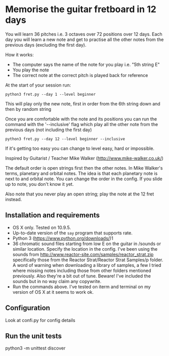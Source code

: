 Memorise the guitar fretboard in 12 days
========================================

You will learn 36 pitches i.e. 3 octaves over 72 positions over 12 days.
Each day you will learn a new note and get to practise all the other notes from
the previous days (excluding the first day).

How it works:
* The computer says the name of the note for you play i.e. "5th string E"
* You play the note
* The correct note at the correct pitch is played back for reference

At the start of your session run:

    python3 fret.py --day 1 --level beginner

This will play only the new note, first in order from the 6th string down and
then by random string

Once you are comfortable with the note and its positions you can run the command
with the '--inclusive' flag which play all the other note from the previous days
(not including the first day)

    python3 fret.py --day 12 --level beginner --inclusive

If it's getting too easy you can change to level easy, hard or impossible.

Inspired by Guitarist / Teacher Mike Walker (http://www.mike-walker.co.uk/)

The default order is open strings first then the other notes. In Mike Walker's
terms, planetary and orbital notes. The idea is that each planetary note is next
 to and orbital note. You can change the order in the config. If you slide up to
 note, you don't know it yet.

Also note that you never play an open string; play the note at the 12 fret instead.

Installation and requirements
-----------------------------

* OS X only. Tested on 10.9.5.
* Up-to-date version of the `say` program that supports rate.
* Python 3 (https://www.python.org/downloads/)1
* 36 chromatic sound files starting from low E on the guitar in /sounds or similar location. Specify the location in the config. I've been using the sounds from http://www.reactor-site.com/samples/reactor_strat.zip specifically those from the Reactor Strat/Reactor Strat Samples/p folder. A word of warning when downloading a library of samples, a few I tried where missing notes including those from other folders mentioned previously. Also they're a bit out of tune. Beware! I've included the sounds but in no way claim any copywrite.
* Run the commands above. I've tested on iterm and terminal on my version of OS X at it seems to work ok.

Configuration
------------------
Look at confi.py for config details


Run the unit tests
-----------------------
python3 -m unittest discover
